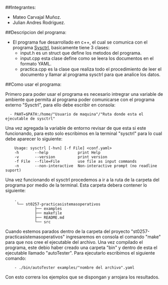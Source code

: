 ##Integrantes:

  - Mateo Carvajal Muñoz.
  - Julian Andres Rodriguez.

##Descripcion del programa:

   - El programa fue desarrollado en c++, el cual se comunica con el programa [Sysctrl](https://github.com/agomezl/Sysctrl.git "Sysctrl"), basicamente tiene 3 clases:
     - input.h es un struct que define los metodos del programa.
     - input.cpp esta clase define como se leera los documentos en el formato YAML.
     - practica.cpp es la clase que realiza todo el procedimiento de leer el documento
       y llamar al programa sysctrl para que analice los datos.
       

##Como usar el programa:

Primero para poder usar el programa es necesario intregrar una variable 
de ambiente que permita al programa poder comunicarse con el programa 
externo "Sysctrl", para ello debe escribir en consola: 

```
  - PAHT=$PATH:/home/"Usuario de maquina"/"Ruta donde esta el ejecutable de sysctrl"
```

Una vez agregada la variable de entorno revisar de que esta si este funcionando,
para esto solo escribimos en la terminal "sysctrl" para lo cual debe aparecer lo
siguiente:

```
	Usage: sysctrl [-hvn] [-f File] <conf.yaml> 
  	-h       --help             print Help
  	-v       --version          print version
  	-f File  --file=File        use file as input commands
  	-n       --non-interactive  Non-interactive prompt (no readline suport)
```

Una vez funcionando el sysctrl procedemos a ir a la ruta de la carpeta del programa
por medio de la terminal. Esta carpeta debera contener lo siguiente: 
     
```
    .
	 └── st0257-practicasistemasoperativos
    	     ├── examples
    	     ├── makefile
    	     ├── README.md
    	     └── src
```

Cuando estemos parados dentro de la carpeta del proyecto "st0257-practicasistemasoperativos"
ingresaremos en consola el comando "make" para que nos cree el ejecutable del archivo.
Una vez compilado el programa, este debio haber creado una carpeta "bin" y dentro de esta 
el ejecutable llamado "autoTester". Para ejecutarlo escribimos el siguiente comando:

```
	- ./bin/autoTester examples/"nombre del archivo".yaml
```
   
Con esto correra los ejemplos que se dispongan y arrojara los resultados.